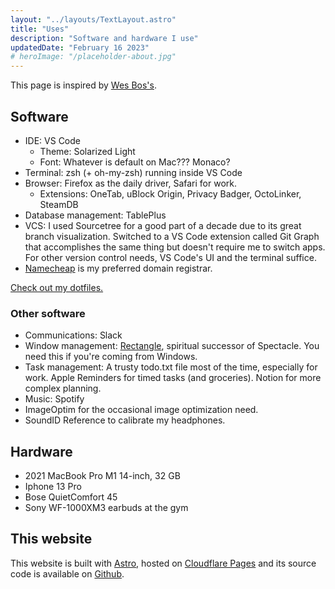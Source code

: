 ```yaml
---
layout: "../layouts/TextLayout.astro"
title: "Uses"
description: "Software and hardware I use"
updatedDate: "February 16 2023"
# heroImage: "/placeholder-about.jpg"
---
```


This page is inspired by [Wes Bos's](https://wesbos.com/uses).

## Software

- IDE: VS Code
  - Theme: Solarized Light
  - Font: Whatever is default on Mac??? Monaco?
- Terminal: zsh (+ oh-my-zsh) running inside VS Code
- Browser: Firefox as the daily driver, Safari for work.
  - Extensions: OneTab, uBlock Origin, Privacy Badger, OctoLinker, SteamDB
- Database management: TablePlus
- VCS: I used Sourcetree for a good part of a decade due to its great branch visualization. Switched to a VS Code extension called Git Graph that accomplishes the same thing but doesn't require me to switch apps. For other version control needs, VS Code's UI and the terminal suffice.
- [Namecheap](https://www.namecheap.com/) is my preferred domain registrar.

[Check out my dotfiles.](https://github.com/ericorruption/dotfiles)

### Other software

- Communications: Slack
- Window management: [Rectangle](https://rectangleapp.com/), spiritual successor of Spectacle. You need this if you're coming from Windows.
- Task management: A trusty todo.txt file most of the time, especially for work. Apple Reminders for timed tasks (and groceries). Notion for more complex planning.
- Music: Spotify
- ImageOptim for the occasional image optimization need.
- SoundID Reference to calibrate my headphones.

## Hardware

- 2021 MacBook Pro M1 14-inch, 32 GB
- Iphone 13 Pro
- Bose QuietComfort 45
- Sony WF-1000XM3 earbuds at the gym

## This website

This website is built with [Astro](https://astro.build/), hosted on [Cloudflare Pages](https://pages.cloudflare.com/) and its source code is available on [Github](https://github.com/ericorruption/ericorruption.github.io/).
